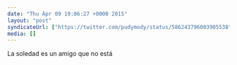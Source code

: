 ```yaml
---
date: "Thu Apr 09 19:06:27 +0000 2015"
layout: "post"
syndicateUrl: ["https://twitter.com/pudymody/status/586243796003905538"]
media: []
---
```

La soledad es un amigo que no está